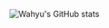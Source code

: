 ![Wahyu's GitHub stats](https://github-readme-stats.vercel.app/api?username=whytrchy&theme=swift&show_icons=true)

<!---
wahwihwuh/wahwihwuh is a ✨ special ✨ repository because its `README.md` (this file) appears on your GitHub profile.
You can click the Preview link to take a look at your changes.
--->
